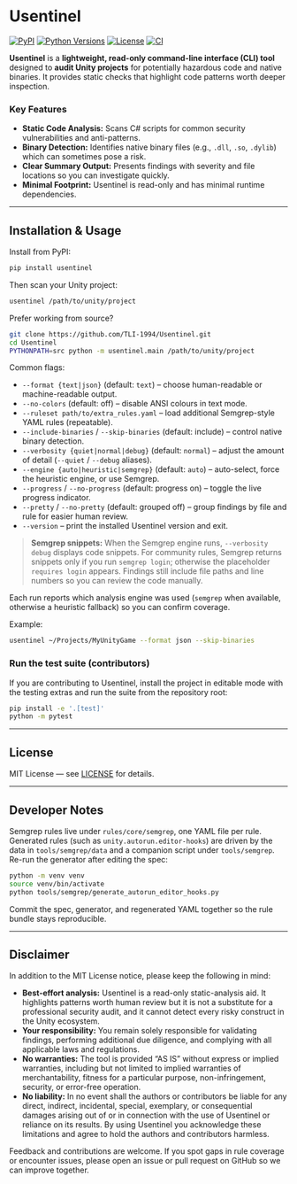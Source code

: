 # Usentinel

[![PyPI](https://img.shields.io/pypi/v/usentinel.svg?label=PyPI)](https://pypi.org/project/usentinel/) [![Python Versions](https://img.shields.io/pypi/pyversions/usentinel.svg)](https://pypi.org/project/usentinel/) [![License](https://img.shields.io/pypi/l/usentinel.svg)](https://github.com/TLI-1994/Usentinel/blob/main/LICENSE) [![CI](https://github.com/TLI-1994/Usentinel/actions/workflows/ci.yml/badge.svg)](https://github.com/TLI-1994/Usentinel/actions/workflows/ci.yml)

**Usentinel** is a **lightweight, read-only command-line interface (CLI) tool** designed to **audit Unity projects** for potentially hazardous code and native binaries. It provides static checks that highlight code patterns worth deeper inspection.

### Key Features
* **Static Code Analysis:** Scans C# scripts for common security vulnerabilities and anti-patterns.
* **Binary Detection:** Identifies native binary files (e.g., `.dll`, `.so`, `.dylib`) which can sometimes pose a risk.
* **Clear Summary Output:** Presents findings with severity and file locations so you can investigate quickly.
* **Minimal Footprint:** Usentinel is read-only and has minimal runtime dependencies.

---

## Installation & Usage

Install from PyPI:

```bash
pip install usentinel
```

Then scan your Unity project:

```bash
usentinel /path/to/unity/project
```

Prefer working from source?

```bash
git clone https://github.com/TLI-1994/Usentinel.git
cd Usentinel
PYTHONPATH=src python -m usentinel.main /path/to/unity/project
```

Common flags:

* `--format {text|json}` (default: `text`) – choose human-readable or machine-readable output.
* `--no-colors` (default: off) – disable ANSI colours in text mode.
* `--ruleset path/to/extra_rules.yaml` – load additional Semgrep-style YAML rules (repeatable).
* `--include-binaries` / `--skip-binaries` (default: include) – control native binary detection.
* `--verbosity {quiet|normal|debug}` (default: `normal`) – adjust the amount of detail (`--quiet` / `--debug` aliases).
* `--engine {auto|heuristic|semgrep}` (default: `auto`) – auto-select, force the heuristic engine, or use Semgrep.
* `--progress` / `--no-progress` (default: progress on) – toggle the live progress indicator.
* `--pretty` / `--no-pretty` (default: grouped off) – group findings by file and rule for easier human review.
* `--version` – print the installed Usentinel version and exit.

> **Semgrep snippets:** When the Semgrep engine runs, `--verbosity debug` displays code snippets. For community rules, Semgrep returns snippets only if you run `semgrep login`; otherwise the placeholder `requires login` appears. Findings still include file paths and line numbers so you can review the code manually.

Each run reports which analysis engine was used (`semgrep` when available, otherwise a heuristic fallback) so you can confirm coverage.

Example:

```bash
usentinel ~/Projects/MyUnityGame --format json --skip-binaries
```

### Run the test suite (contributors)

If you are contributing to Usentinel, install the project in editable mode with the
testing extras and run the suite from the repository root:

```bash
pip install -e '.[test]'
python -m pytest
```

---

## License

MIT License — see [LICENSE](https://github.com/TLI-1994/Usentinel/blob/main/LICENSE) for details.

---

## Developer Notes

Semgrep rules live under `rules/core/semgrep`, one YAML file per rule. Generated rules (such as `unity.autorun.editor-hooks`) are driven by the data in `tools/semgrep/data` and a companion script under `tools/semgrep`. Re-run the generator after editing the spec:

```bash
python -m venv venv
source venv/bin/activate
python tools/semgrep/generate_autorun_editor_hooks.py
```

Commit the spec, generator, and regenerated YAML together so the rule bundle stays reproducible.

---

## Disclaimer

In addition to the MIT License notice, please keep the following in mind:

* **Best-effort analysis:** Usentinel is a read-only static-analysis aid. It highlights patterns worth human review but it is not a substitute for a professional security audit, and it cannot detect every risky construct in the Unity ecosystem.
* **Your responsibility:** You remain solely responsible for validating findings, performing additional due diligence, and complying with all applicable laws and regulations.
* **No warranties:** The tool is provided “AS IS” without express or implied warranties, including but not limited to implied warranties of merchantability, fitness for a particular purpose, non-infringement, security, or error-free operation.
* **No liability:** In no event shall the authors or contributors be liable for any direct, indirect, incidental, special, exemplary, or consequential damages arising out of or in connection with the use of Usentinel or reliance on its results. By using Usentinel you acknowledge these limitations and agree to hold the authors and contributors harmless.

Feedback and contributions are welcome. If you spot gaps in rule coverage or encounter issues, please open an issue or pull request on GitHub so we can improve together.
